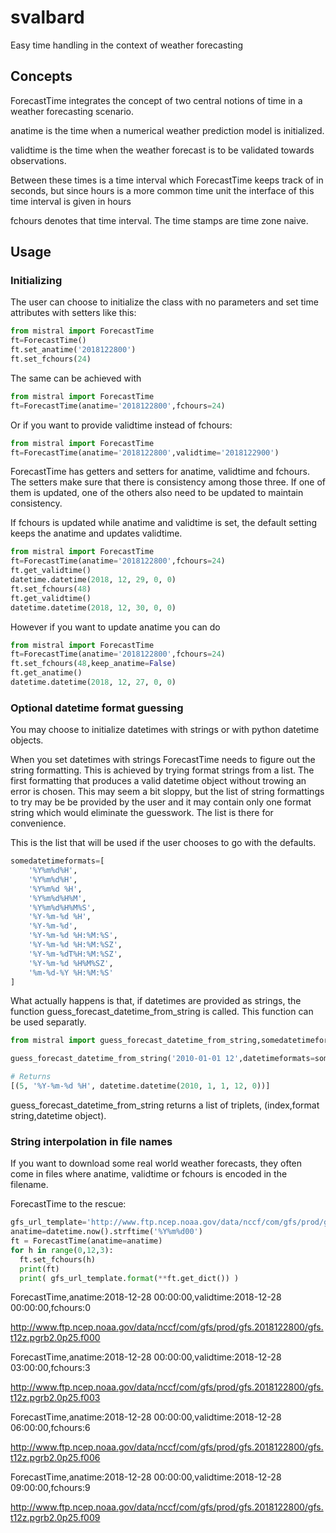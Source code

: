 # svalbard

Easy time handling in the context of weather forecasting

## Concepts

ForecastTime integrates the concept of two central notions of time in a weather forecasting scenario.

anatime is the time when a numerical weather prediction model is initialized.

validtime is the time when the weather forecast is to be validated towards observations.

Between these times is a time interval which ForecastTime keeps track of in seconds, but
since hours is a more common time unit the interface of this time interval is given in hours

fchours denotes that time interval.
The time stamps are time zone naive.

## Usage

### Initializing

The user can choose to initialize the class with no parameters and set time attributes with setters like this:

~~~~python
from mistral import ForecastTime
ft=ForecastTime()
ft.set_anatime('2018122800')
ft.set_fchours(24)
~~~~

The same can be achieved with

~~~~python
from mistral import ForecastTime
ft=ForecastTime(anatime='2018122800',fchours=24)
~~~~

Or if you want to provide validtime instead of fchours:

~~~~python
from mistral import ForecastTime
ft=ForecastTime(anatime='2018122800',validtime='2018122900')
~~~~

ForecastTime has getters and setters for anatime, validtime and fchours.  The setters make sure that there is consistency among those three. If one of them is updated, one of the others also need to be updated to maintain consistency.

If fchours is updated while anatime and validtime is set, the default setting keeps the anatime and updates validtime.

~~~~python
from mistral import ForecastTime
ft=ForecastTime(anatime='2018122800',fchours=24)
ft.get_validtime()
datetime.datetime(2018, 12, 29, 0, 0)
ft.set_fchours(48)
ft.get_validtime()
datetime.datetime(2018, 12, 30, 0, 0)
~~~~

However if you want to update anatime you can do

~~~~python
from mistral import ForecastTime
ft=ForecastTime(anatime='2018122800',fchours=24)
ft.set_fchours(48,keep_anatime=False)
ft.get_anatime()
datetime.datetime(2018, 12, 27, 0, 0)
~~~~

### Optional datetime format guessing

You may choose to initialize datetimes with strings or with python datetime objects.

When you set datetimes with strings ForecastTime needs to figure out the string formatting. This is achieved by trying format strings from a list. The first formatting that produces a valid datetime object without trowing an error is chosen.  This may seem a bit sloppy, but the list of string formattings to try may be be provided by the user and it may contain only one format string which would eliminate the guesswork. The list is there for convenience.

This is the list that will be used if the user chooses to go with the defaults.

~~~~python
somedatetimeformats=[
    '%Y%m%d%H',
    '%Y%m%d%H',
    '%Y%m%d %H',
    '%Y%m%d%H%M',
    '%Y%m%d%H%M%S',
    '%Y-%m-%d %H',
    '%Y-%m-%d',
    '%Y-%m-%d %H:%M:%S',
    '%Y-%m-%d %H:%M:%SZ',
    '%Y-%m-%dT%H:%M:%SZ',
    '%Y-%m-%d %H%M%SZ',
    '%m-%d-%Y %H:%M:%S'
]
~~~~

What actually happens is that, if datetimes are provided as strings, the function guess_forecast_datetime_from_string is called.
This function can be used separatly.

~~~~python
from mistral import guess_forecast_datetime_from_string,somedatetimeformats

guess_forecast_datetime_from_string('2010-01-01 12',datetimeformats=somedatetimeformats,verbose=False)

# Returns
[(5, '%Y-%m-%d %H', datetime.datetime(2010, 1, 1, 12, 0))]
~~~~

guess_forecast_datetime_from_string returns a list of triplets, (index,format string,datetime object).

### String interpolation in file names

If you want to download some real world weather forecasts,  they often come in files where anatime, validtime or fchours is encoded in the filename.

ForecastTime to the rescue:

~~~~python
gfs_url_template='http://www.ftp.ncep.noaa.gov/data/nccf/com/gfs/prod/gfs.{anatime:%Y%m%d%H}/gfs.t12z.pgrb2.0p25.f{fchours:03d}'
anatime=datetime.now().strftime('%Y%m%d00')
ft = ForecastTime(anatime=anatime)
for h in range(0,12,3):
  ft.set_fchours(h)
  print(ft)
  print( gfs_url_template.format(**ft.get_dict()) )
~~~~

ForecastTime,anatime:2018-12-28 00:00:00,validtime:2018-12-28 00:00:00,fchours:0

http://www.ftp.ncep.noaa.gov/data/nccf/com/gfs/prod/gfs.2018122800/gfs.t12z.pgrb2.0p25.f000

ForecastTime,anatime:2018-12-28 00:00:00,validtime:2018-12-28 03:00:00,fchours:3

http://www.ftp.ncep.noaa.gov/data/nccf/com/gfs/prod/gfs.2018122800/gfs.t12z.pgrb2.0p25.f003

ForecastTime,anatime:2018-12-28 00:00:00,validtime:2018-12-28 06:00:00,fchours:6

http://www.ftp.ncep.noaa.gov/data/nccf/com/gfs/prod/gfs.2018122800/gfs.t12z.pgrb2.0p25.f006

ForecastTime,anatime:2018-12-28 00:00:00,validtime:2018-12-28 09:00:00,fchours:9

http://www.ftp.ncep.noaa.gov/data/nccf/com/gfs/prod/gfs.2018122800/gfs.t12z.pgrb2.0p25.f009
